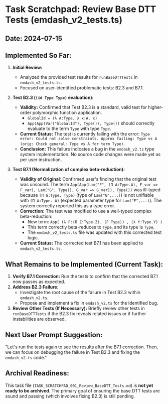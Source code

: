 # Task Scratchpad: Review Base DTT Tests (emdash_v2_tests.ts)

## Date: 2024-07-15

## Implemented So Far:

1.  **Initial Review:**
    *   Analyzed the provided test results for `runBaseDTTTests` in `emdash_v2_tests.ts`.
    *   Focused on user-identified problematic tests: B2.3 and B7.1.

2.  **Test B2.3 (`(id Type Type)` evaluation):**
    *   **Validity:** Confirmed that Test B2.3 is a standard, valid test for higher-order polymorphic function application.
        *   `GlobalId = (λ A:Type. λ x:A. x)`
        *   `App(App(Var("GlobalId"), Type()), Type())` should correctly evaluate to the term `Type` with type `Type`.
    *   **Current Status:** The test is currently failing with the error: `Type error: Could not solve constraints. Approx failing: Type vs A (orig: Check general: Type vs A for term Type)`.
    *   **Conclusion:** This failure indicates a bug in the `emdash_v2.ts` type system implementation. No source code changes were made yet as per user instruction.

3.  **Test B7.1 (Normalization of complex beta-reduction):**
    *   **Validity of Original:** Confirmed user's finding that the original test was unsound. The term `App(App(Lam("F", (Π A:Type.A), F_var => F_var), Lam("G", Type(), G_var => G_var)), Type())` was ill-typed because `(Π G:Type. Type)` (type of `Lam("G",...)`) is not unifiable with `(Π A:Type. A)` (expected parameter type for `Lam("F",...)`). The system correctly reported this as a type error.
    *   **Correction:** The test was modified to use a well-typed complex beta-reduction:
        *   New term: `App( (λ F:(Π Z:Type.Z). (F Type)) , (λ Y:Type.Y) )`
        *   This term correctly beta-reduces to `Type`, and its type is `Type`.
        *   The `emdash_v2_tests.ts` file was updated with this corrected test logic.
    *   **Current Status:** The corrected test B7.1 has been applied to `emdash_v2_tests.ts`.

## What Remains to be Implemented (Current Task):

1.  **Verify B7.1 Correction:** Run the tests to confirm that the corrected B7.1 now passes as expected.
2.  **Address B2.3 Failure:**
    *   Investigate the root cause of the failure in Test B2.3 within `emdash_v2.ts`.
    *   Propose and implement a fix in `emdash_v2.ts` for the identified bug.
3.  **Review Other Tests (If Necessary):** Briefly review other tests in `runBaseDTTTests` if the B2.3 fix reveals related issues or if further instabilities are observed.

## Next User Prompt Suggestion:

"Let's run the tests again to see the results after the B7.1 correction. Then, we can focus on debugging the failure in Test B2.3 and fixing the `emdash_v2.ts` code."

## Archival Readiness:

This task file (`TASK_SCRATCHPAD_001_Review_BaseDTT_Tests.md`) is **not yet ready to be archived**. The primary goal of ensuring the base DTT tests are sound and passing (which involves fixing B2.3) is still pending. 